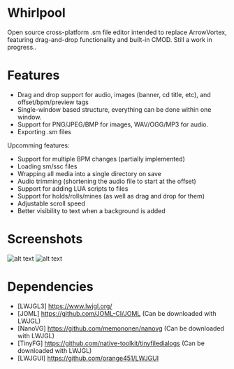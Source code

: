 # Whirlpool
Open source cross-platform .sm file editor intended to replace ArrowVortex, featuring drag-and-drop functionality and built-in CMOD. Still a work in progress..

# Features
* Drag and drop support for audio, images (banner, cd title, etc), and offset/bpm/preview tags<br>
* Single-window based structure, everything can be done within one window.<br>
* Support for PNG/JPEG/BMP for images, WAV/OGG/MP3 for audio.<br>
* Exporting .sm files<br>

Upcomming features:<br>
* Support for multiple BPM changes (partially implemented)<br>
* Loading sm/ssc files<br>
* Wrapping all media into a single directory on save<br>
* Audio trimming (shortening the audio file to start at the offset)<br>
* Support for adding LUA scripts to files<br>
* Support for holds/rolls/mines (as well as drag and drop for them)<br>
* Adjustable scroll speed<br>
* Better visibility to text when a background is added

# Screenshots

![alt text](https://github.com/jheller9/Whirlpool/blob/master/whirlpool1.png?raw=true)
![alt text](https://github.com/jheller9/Whirlpool/blob/master/whirlpool2.png?raw=true)

# Dependencies
- [LWJGL3] https://www.lwjgl.org/
- [JOML] https://github.com/JOML-CI/JOML (Can be downloaded with LWJGL)
- [NanoVG] https://github.com/memononen/nanovg (Can be downloaded with LWJGL)
- [TinyFG] https://github.com/native-toolkit/tinyfiledialogs (Can be downloaded with LWJGL)
- [LWJGUI] https://github.com/orange451/LWJGUI
